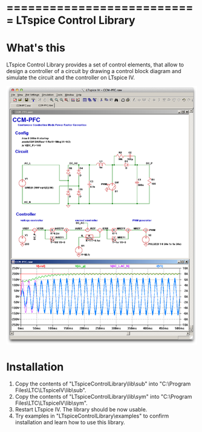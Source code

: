 ===========================
LTspice Control Library
===========================

What's this
=============
LTspice Control Library provides a set of control elements, that allow to design a controller of a circuit by drawing
a control block diagram and simulate the circuit and the controller on LTspice IV.

![CCM-PFC example](examples/AC-DCConverter/CCM-PFC.png)

Installation
==============
1. Copy the contents of "LTspiceControlLibrary\lib\sub" into "C:\Program Files\LTC\LTspiceIV\lib\sub".
2. Copy the contents of "LTspiceControlLibrary\lib\sym" into "C:\Program Files\LTC\LTspiceIV\lib\sym".
3. Restart LTspice IV. The library should be now usable. 
4. Try examples in "LTspiceControlLibrary\examples" to confirm installation and learn how to use this library.
